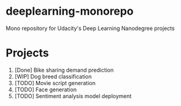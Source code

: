 # deeplearning-monorepo
Mono repository for Udacity's Deep Learning Nanodegree projects

# Projects

1. [Done] Bike sharing demand prediction
2. [WIP] Dog breed classification
3. [TODO] Movie script generation
4. [TODO] Face generation
5. [TODO] Sentiment analysis model deployment

